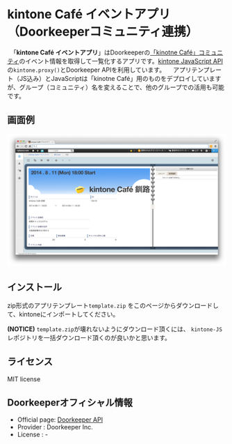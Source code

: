 # kintone Café イベントアプリ（Doorkeeperコミュニティ連携）

　「**kintone Café イベントアプリ**」はDoorkeeperの[「kinotne Café」コミュニティ](http://kintone-cafe.doorkeeper.jp/)のイベント情報を取得して一覧化するアプリです。[kintone JavaScript API](https://cybozudev.zendesk.com/hc/ja/categories/200147600)の`kintone.proxy()`とDoorkeeper APIを利用しています。
　アプリテンプレート（JS込み）とJavaScriptは「kinotne Café」用のものをデプロイしていますが、グループ（コミュニティ）名を変えることで、他のグループでの活用も可能です。

## 画面例
![kintone](image/kintoneImage.png)

## インストール
zip形式のアプリテンプレート`template.zip` をこのページからダウンロードして、kintoneにインポートしてください。

**(NOTICE)** `template.zip`が壊れないようにダウンロード頂くには、 `kintone-JS` レポジトリを一括ダウンロード頂くのが良いかと思います。

## ライセンス
MIT license

## Doorkeeperオフィシャル情報

* Official page: [Doorkeeper API](http://www.doorkeeperhq.com/developer/api)
* Provider : Doorkeeper Inc.
* License : -